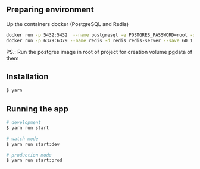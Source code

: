 ## Preparing environment

Up the containers docker (PostgreSQL and Redis)
```bash
docker run -p 5432:5432  --name postgresql -e POSTGRES_PASSWORD=root -d postgres
docker run -p 6379:6379 --name redis -d redis redis-server --save 60 1 --loglevel warning
```

PS.: Run the postgres image in root of project for creation volume pgdata of them

## Installation

```bash
$ yarn
```

## Running the app

```bash
# development
$ yarn run start

# watch mode
$ yarn run start:dev

# production mode
$ yarn run start:prod
```
